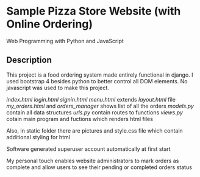 # Sample Pizza Store Website (with Online Ordering)
Web Programming with Python and JavaScript

## Description

This project is a food ordering system made entirely functional in django. 
I used bootstrap 4 besides python to better control all DOM elements. 
No javascript was used to make this project. 

*index.html* *login.html* *signin.html* *menu.html* extends *layout.html* file 
*my_orders.html* and *orders_manager* shows list of all the orders
*models.py* contain all data structures
*urls.py* contain routes to functions
*views.py* cotain main program and fuctions which renders html files

Also, in static folder there are pictures and style.css file which contain additional styling for html 

Software generated superuser account automatically at first start 

My personal touch enables website administrators to mark orders as complete and allow users to see their pending or completed orders status
